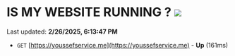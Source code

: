 # IS MY WEBSITE RUNNING ? [![](https://img.shields.io/static/v1?label=Sponsor&message=%E2%9D%A4&logo=GitHub&color=%23fe8e86)](https://github.com/sponsors/Youssef-Lehmam)

Last updated: **2/26/2025, 6:13:47 PM**

- `GET` [https://youssefservice.me](https://youssefservice.me) - **Up** (161ms)
